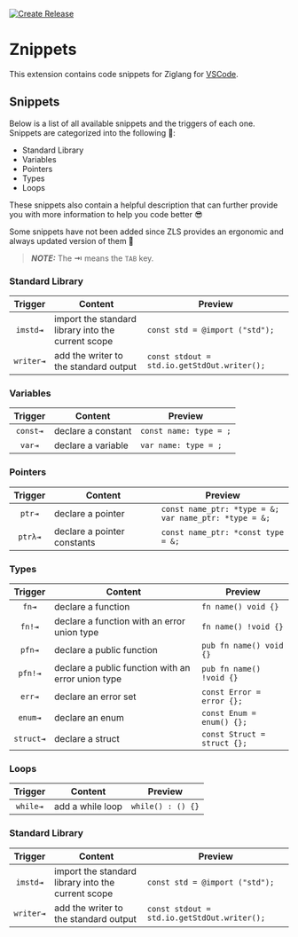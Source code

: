 [![Create Release](https://github.com/levrotech/zig-znippets/actions/workflows/release.yaml/badge.svg)](https://github.com/levrotech/zig-znippets/actions/workflows/release.yaml)

# Znippets

This extension contains code snippets for Ziglang for [VSCode][code].

## Snippets

Below is a list of all available snippets and the triggers of each one. Snippets are categorized into the following 📑:

- Standard Library
- Variables
- Pointers
- Types
- Loops

These snippets also contain a helpful description that can further provide you with more information to help you code better 😎

Some snippets have not been added since ZLS provides an ergonomic and always updated version of them 💪

> **_NOTE:_**  The **⇥** means the `TAB` key.

### Standard Library

| Trigger  | Content | Preview |
| :-------: | ------- | -------- |
| `imstd⇥`   | import the standard library into the current scope | `const std = @import ("std");` |
| `writer⇥`   | add the writer to the standard output | `const stdout = std.io.getStdOut.writer();` |

### Variables

| Trigger  | Content | Preview |
| :-------: | ------- | -------- |
| `const⇥`   | declare a constant | `const name: type = ;` |
| `var⇥`   | declare a variable | `var name: type = ;` |

### Pointers

| Trigger  | Content | Preview |
| :-------: | ------- | -------- |
| `ptr⇥`   | declare a pointer | `const name_ptr: *type = &;` <br> `var name_ptr: *type = &;` |
| `ptrλ⇥`   | declare a pointer constants | `const name_ptr: *const type = &;` |

### Types

| Trigger  | Content | Preview |
| :-------: | ------- | -------- |
| `fn⇥`   | declare a function | `fn name() void {}` |
| `fn!⇥`   | declare a function with an error union type | `fn name() !void {}` |
| `pfn⇥`   | declare a public function | `pub fn name() void {}` |
| `pfn!⇥`   | declare a public function with an error union type | `pub fn name() !void {}` |
| `err⇥`   | declare an error set | `const Error = error {};` |
| `enum⇥`   | declare an enum | `const Enum = enum() {};` |
| `struct⇥`   | declare a struct | `const Struct = struct {};` |

### Loops

| Trigger  | Content | Preview |
| :-------: | ------- | -------- |
| `while⇥`   | add a while loop | `while() : () {}` |### Standard Library

### Standard Library

| Trigger  | Content | Preview |
| :-------: | ------- | -------- |
| `imstd⇥`   | import the standard library into the current scope | `const std = @import ("std");` |
| `writer⇥`   | add the writer to the standard output | `const stdout = std.io.getStdOut.writer();` |

[code]: https://code.visualstudio.com/
